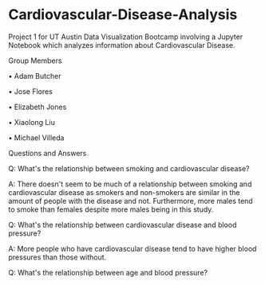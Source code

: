 # Cardiovascular-Disease-Analysis
Project 1 for UT Austin Data Visualization Bootcamp involving a Jupyter Notebook which analyzes information about Cardiovascular Disease.

Group Members

• Adam Butcher

• Jose Flores

• Elizabeth Jones

• Xiaolong Liu

• Michael Villeda

Questions and Answers

Q: What's the relationship between smoking and cardiovascular disease?

A: There doesn't seem to be much of a relationship between smoking and cardiovascular disease as smokers and non-smokers are similar in the amount of people with the disease and not. Furthermore, more males tend to smoke than females despite more males being in this study.



Q: What's the relationship between cardiovascular disease and blood pressure?

A: More people who have cardiovascular disease tend to have higher blood pressures than those without.



Q: What's the relationship between age and blood pressure?

